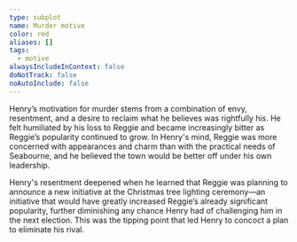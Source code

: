 ```yaml
---
type: subplot
name: Murder motive
color: red
aliases: []
tags:
  - motive
alwaysIncludeInContext: false
doNotTrack: false
noAutoInclude: false
---
```

Henry’s motivation for murder stems from a combination of envy, resentment, and a desire to reclaim what he believes was rightfully his. He felt humiliated by his loss to Reggie and became increasingly bitter as Reggie’s popularity continued to grow. In Henry's mind, Reggie was more concerned with appearances and charm than with the practical needs of Seabourne, and he believed the town would be better off under his own leadership.

Henry's resentment deepened when he learned that Reggie was planning to announce a new initiative at the Christmas tree lighting ceremony—an initiative that would have greatly increased Reggie’s already significant popularity, further diminishing any chance Henry had of challenging him in the next election. This was the tipping point that led Henry to concoct a plan to eliminate his rival.